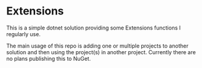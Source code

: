 # Extensions

This is a simple dotnet solution providing some Extensions functions I regularly use.

The main usage of this repo is adding one or multiple projects to another solution and then using the project(s)
in another project.
Currently there are no plans publishing this to NuGet.

